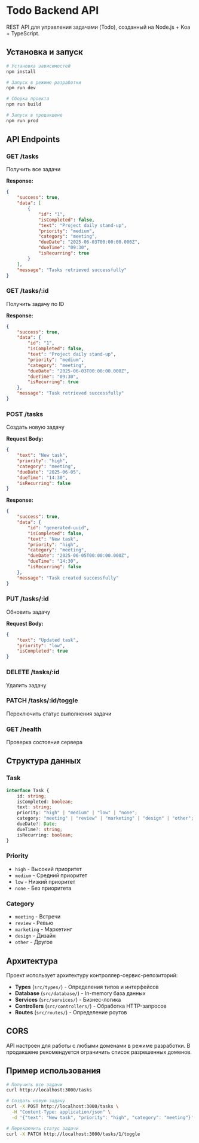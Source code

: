 # Todo Backend API

REST API для управления задачами (Todo), созданный на Node.js + Koa + TypeScript.

## Установка и запуск

```bash
# Установка зависимостей
npm install

# Запуск в режиме разработки
npm run dev

# Сборка проекта
npm run build

# Запуск в продакшене
npm run prod
```

## API Endpoints

### GET /tasks

Получить все задачи

**Response:**

```json
{
    "success": true,
    "data": [
        {
            "id": "1",
            "isCompleted": false,
            "text": "Project daily stand-up",
            "priority": "medium",
            "category": "meeting",
            "dueDate": "2025-06-03T00:00:00.000Z",
            "dueTime": "09:30",
            "isRecurring": true
        }
    ],
    "message": "Tasks retrieved successfully"
}
```

### GET /tasks/:id

Получить задачу по ID

**Response:**

```json
{
    "success": true,
    "data": {
        "id": "1",
        "isCompleted": false,
        "text": "Project daily stand-up",
        "priority": "medium",
        "category": "meeting",
        "dueDate": "2025-06-03T00:00:00.000Z",
        "dueTime": "09:30",
        "isRecurring": true
    },
    "message": "Task retrieved successfully"
}
```

### POST /tasks

Создать новую задачу

**Request Body:**

```json
{
    "text": "New task",
    "priority": "high",
    "category": "meeting",
    "dueDate": "2025-06-05",
    "dueTime": "14:30",
    "isRecurring": false
}
```

**Response:**

```json
{
    "success": true,
    "data": {
        "id": "generated-uuid",
        "isCompleted": false,
        "text": "New task",
        "priority": "high",
        "category": "meeting",
        "dueDate": "2025-06-05T00:00:00.000Z",
        "dueTime": "14:30",
        "isRecurring": false
    },
    "message": "Task created successfully"
}
```

### PUT /tasks/:id

Обновить задачу

**Request Body:**

```json
{
    "text": "Updated task",
    "priority": "low",
    "isCompleted": true
}
```

### DELETE /tasks/:id

Удалить задачу

### PATCH /tasks/:id/toggle

Переключить статус выполнения задачи

### GET /health

Проверка состояния сервера

## Структура данных

### Task

```typescript
interface Task {
    id: string;
    isCompleted: boolean;
    text: string;
    priority: "high" | "medium" | "low" | "none";
    category: "meeting" | "review" | "marketing" | "design" | "other";
    dueDate?: Date;
    dueTime?: string;
    isRecurring: boolean;
}
```

### Priority

-   `high` - Высокий приоритет
-   `medium` - Средний приоритет
-   `low` - Низкий приоритет
-   `none` - Без приоритета

### Category

-   `meeting` - Встречи
-   `review` - Ревью
-   `marketing` - Маркетинг
-   `design` - Дизайн
-   `other` - Другое

## Архитектура

Проект использует архитектуру контроллер-сервис-репозиторий:

-   **Types** (`src/types/`) - Определения типов и интерфейсов
-   **Database** (`src/database/`) - In-memory база данных
-   **Services** (`src/services/`) - Бизнес-логика
-   **Controllers** (`src/controllers/`) - Обработка HTTP-запросов
-   **Routes** (`src/routes/`) - Определение роутов

## CORS

API настроен для работы с любыми доменами в режиме разработки. В продакшене рекомендуется ограничить список разрешенных доменов.

## Пример использования

```bash
# Получить все задачи
curl http://localhost:3000/tasks

# Создать новую задачу
curl -X POST http://localhost:3000/tasks \
  -H "Content-Type: application/json" \
  -d '{"text": "New task", "priority": "high", "category": "meeting"}'

# Переключить статус задачи
curl -X PATCH http://localhost:3000/tasks/1/toggle
```
